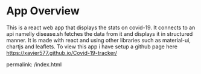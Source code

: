 # App Overview

This is a react web app that displays the stats on covid-19. It connects to an api namelly disease.sh fetches the data from it and displays it in structured manner. It is made with react and using other libraries such as material-ui, chartjs and leaflets. To view this app i have setup a github page here https://xavier577.github.io/Covid-19-tracker/

permalink: /index.html
